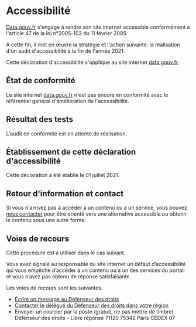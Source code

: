 # Accessibilité

[Data.gouv.fr][] s'engage à rendre son site internet accessible conformément à l'article 47 de la loi n°2005-102 du 11 février 2005.

A cette fin, il met en œuvre la stratégie et l'action suivante: la réalisation d'un audit d'accessibilité à la fin de l'année 2021.

Cette déclaration d'accessibilité s'applique au site internet [data.gouv.fr]().

## État de conformité

Le site internet [data.gouv.fr]() n'est pas encore en conformité avec le référentiel général d'amélioration de l'accessibilité.

## Résultat des tests

L'audit de conformité est en attente de réalisation.

## Établissement de cette déclaration d'accessibilité

Cette déclaration a été établie le 01 juillet 2021.

## Retour d'information et contact

Si vous n'arrivez pas à accéder à un contenu ou à un service, vous pouvez [nous contacter]() pour être orienté vers une alternative accessible ou obtenir le contenu sous une autre forme.

## Voies de recours

Cette procédure est à utiliser dans le cas suivant.

Vous avez signalé au responsable du site internet un défaut d’accessibilité qui vous empêche d’accéder à un contenu ou à un des services du portail et vous n’avez pas obtenu de réponse satisfaisante.

Les voies de recours sont les suivantes.

* [Écrire un message au Défenseur des droits]()
* [Contacter le délégué du Défenseur des droits dans votre région]()
* Envoyer un courrier par la poste (gratuit, ne pas mettre de timbre) Défenseur des droits - Libre réponse 71120 75342 Paris CEDEX 07


[Nous contacter]: support.data.gouv.fr

[data.gouv.fr]: https://www.data.gouv.fr/

[Écrire un message au Défenseur des droits]: https://formulaire.defenseurdesdroits.fr/

[Contacter le délégué du Défenseur des droits dans votre région]: https://www.defenseurdesdroits.fr/saisir/delegues
